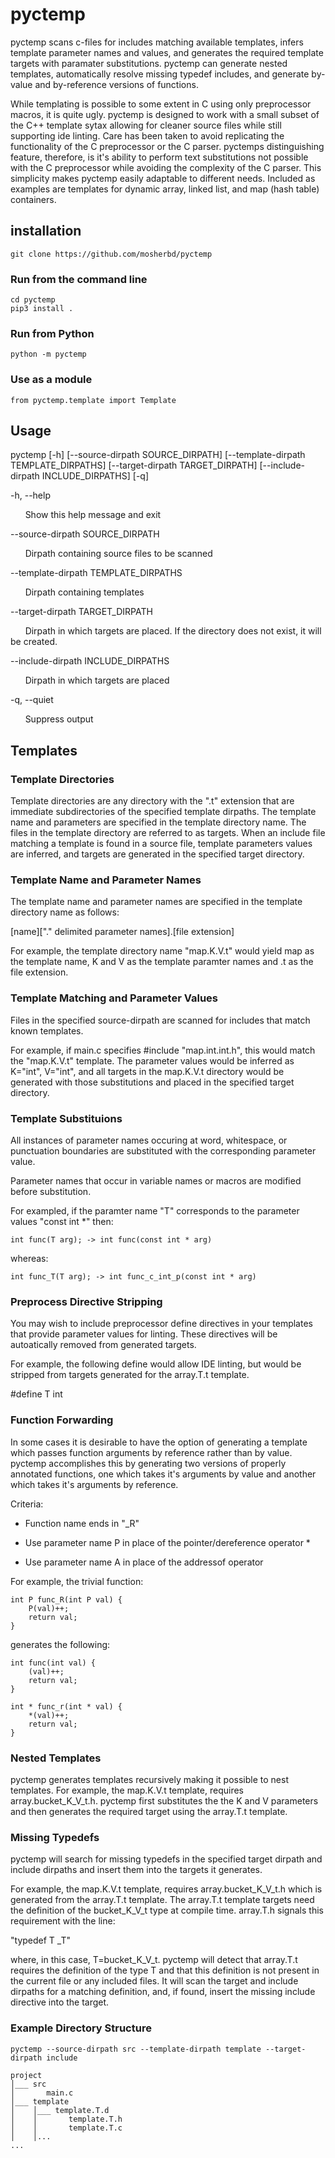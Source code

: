 # pyctemp

pyctemp scans c-files for includes matching available templates, infers template
parameter names and values, and generates the required template targets with paramater substitutions. pyctemp can generate nested templates, automatically resolve missing typedef includes, and generate by-value and by-reference versions of functions.

While templating is possible to some extent in C using only preprocessor macros, it is quite ugly. pyctemp is designed to work with a small subset of the C++ template sytax allowing for cleaner source files while still supporting ide linting. Care has been taken to avoid replicating the functionality of the C preprocessor or the C parser. pyctemps distinguishing feature, therefore, is it's ability to perform text substitutions not possible with the C preprocessor while avoiding the complexity of the C parser. This simplicity makes pyctemp easily adaptable to different needs. Included as examples are templates for dynamic array, linked list, and map (hash table) containers.

## installation
    git clone https://github.com/mosherbd/pyctemp

### Run from the command line
    cd pyctemp
    pip3 install .

### Run from Python
    python -m pyctemp

### Use as a module
    from pyctemp.template import Template

## Usage

pyctemp [-h] [--source-dirpath SOURCE_DIRPATH]
               [--template-dirpath TEMPLATE_DIRPATHS]
               [--target-dirpath TARGET_DIRPATH]
               [--include-dirpath INCLUDE_DIRPATHS] [-q]

 -h, --help

&nbsp;&nbsp;&nbsp;&nbsp;&nbsp;&nbsp;Show this help message and exit

--source-dirpath SOURCE_DIRPATH

&nbsp;&nbsp;&nbsp;&nbsp;&nbsp;&nbsp;Dirpath containing source files to be scanned

--template-dirpath TEMPLATE_DIRPATHS

&nbsp;&nbsp;&nbsp;&nbsp;&nbsp;&nbsp;Dirpath containing templates

--target-dirpath TARGET_DIRPATH

&nbsp;&nbsp;&nbsp;&nbsp;&nbsp;&nbsp;Dirpath in which targets are placed. If the directory does not exist, it will be created.

--include-dirpath INCLUDE_DIRPATHS

&nbsp;&nbsp;&nbsp;&nbsp;&nbsp;&nbsp;Dirpath in which targets are placed

-q, --quiet

&nbsp;&nbsp;&nbsp;&nbsp;&nbsp;&nbsp;Suppress output

## Templates

### Template Directories
Template directories are any directory with the ".t" extension that are immediate subdirectories of the specified template dirpaths. The template name and parameters are specified in the template directory name. The files in the template directory are referred to as targets. When an include file matching a template is found in a source file, template parameters values are inferred, and targets are generated in the specified target directory.

### Template Name and Parameter Names

The template name and parameter names are specified in the template directory name as follows:

[name]["." delimited parameter names].[file extension]

For example, the template directory name "map.K.V.t" would yield map as the template name, K and V as the template paramter names and .t as the file extension.  

### Template Matching and Parameter Values

Files in the specified source-dirpath are scanned for includes that match known templates.

For example, if main.c specifies #include "map.int.int.h", this would match the "map.K.V.t" template. The parameter values would be inferred as K="int", V="int", and all targets in the map.K.V.t directory would be generated with those substitutions and placed in the specified target directory.

### Template Substituions

All instances of parameter names occuring at word, whitespace, or punctuation boundaries are substituted with the corresponding parameter value.

Parameter names that occur in variable names or macros are modified before substitution.

For exampled, if the paramter name "T" corresponds to the parameter values "const int *" then:
```
int func(T arg); -> int func(const int * arg)
```

whereas:

```
int func_T(T arg); -> int func_c_int_p(const int * arg)
```

### Preprocess Directive Stripping

You may wish to include preprocessor define directives in your templates that provide parameter values for linting. These directives will be autoatically removed from generated targets.

For example, the following define would allow IDE linting, but would be stripped from targets generated for the array.T.t template.

#define T int

### Function Forwarding

In some cases it is desirable to have the option of generating a template which passes function arguments by reference rather than by value. pyctemp accomplishes this by generating two versions of properly annotated functions, one which takes it's arguments by value and another which takes it's arguments by reference.

Criteria:

- Function name ends in "_R" 

- Use parameter name P in place of the pointer/dereference operator *  

- Use parameter name A in place of the addressof operator

For example, the trivial function:

```
int P func_R(int P val) {
    P(val)++;
    return val;
}
```
generates the following:
```
int func(int val) {
    (val)++;
    return val;
}

int * func_r(int * val) {
    *(val)++;
    return val;
}
```
### Nested Templates

pyctemp generates templates recursively making it possible to nest templates. For example, the map.K.V.t template, requires array.bucket_K_V_t.h. pyctemp first substitutes the the K and V parameters and then generates the required target using the array.T.t template.

### Missing Typedefs

pyctemp will search for missing typedefs in the specified target dirpath and include dirpaths and insert them into the targets it generates.

For example, the map.K.V.t template, requires array.bucket_K_V_t.h which is generated from the array.T.t template. The array.T.t template targets need the definition of the bucket_K_V_t type at compile time. array.T.h signals this requirement with the line:

"typedef T _T"

where, in this case, T=bucket_K_V_t. pyctemp will detect that array.T.t requires the definition of the type T and that this definition is not present in the current file or any included files. It will scan the target and include dirpaths for a matching definition, and, if found, insert the missing include directive into the target.

### Example Directory Structure

    pyctemp --source-dirpath src --template-dirpath template --target-dirpath include

```
project
│___ src
│       main.c
│___ template
│    │___ template.T.d
│    │       template.T.h
│    │       template.T.c
│    │...
...
```
